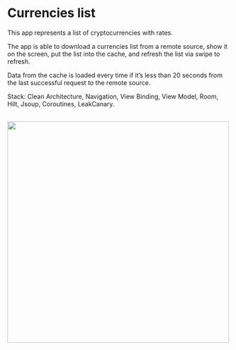 # Currencies list

This app represents a list of cryptocurrencies with rates. 

The app is able to download a currencies list from a remote source, show it on the screen, put the list into the cache, and refresh the list via swipe to refresh.

Data from the cache is loaded every time if it’s less than 20 seconds from the last successful request to the remote source.

Stack:
Clean Architecture, Navigation, View Binding, View Model, Room, Hilt, Jsoup, Coroutines, LeakCanary.
 
<br>
<div>
	<img src="https://user-images.githubusercontent.com/16716940/129628887-11b15510-4c9a-4dd7-8c24-1e9bd5143df2.png" height="500">
</div>